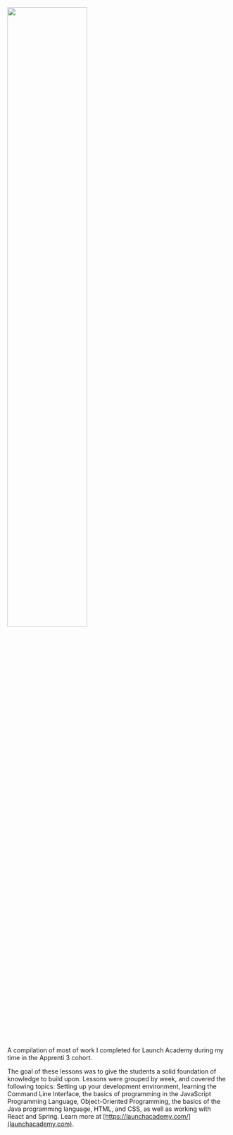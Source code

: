 <img src="https://learn.launchacademy.com/assets/dyson_sphere/launch-logo-ec11466202b39431f9d3a67f9482886cd5de2f3301ce99067163159e48571006.png" width="60%" height="60%">

A compilation of most of work I completed for Launch Academy during my time in the Apprenti 3 cohort.

The goal of these lessons was to give the students a solid foundation of knowledge to build upon. Lessons were grouped by week, and covered the following topics: Setting up your development environment, learning the Command Line Interface, the basics of programming in the JavaScript Programming Language, Object-Oriented Programming, the basics of the Java programming language, HTML, and CSS, as well as working with React and Spring. Learn more at [https://launchacademy.com/](launchacademy.com).